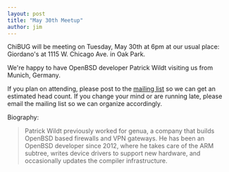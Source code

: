 ```yaml
---
layout: post
title: "May 30th Meetup"
author: jim
---
```

ChiBUG will be meeting on Tuesday, May 30th at 6pm at our usual place:
Giordano's at 1115 W. Chicago Ave. in Oak Park.

We're happy to have OpenBSD developer Patrick Wildt visiting us from Munich, Germany.

If you plan on attending, please post to the
[mailing list]()
so we can get an estimated head count.
If you change your mind or are running late, please email the mailing list so
we can organize accordingly.


Biography: 
> Patrick Wildt previously worked for genua, a company that builds OpenBSD based firewalls and VPN gateways. He has been an OpenBSD developer since 2012, where he takes care of the ARM subtree, writes device drivers to support new hardware, and occasionally updates the compiler infrastructure.



